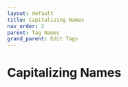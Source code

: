 ```yaml
---
layout: default
title: Capitalizing Names
nav_order: 2
parent: Tag Names
grand_parent: Edit Tags
---
```


# Capitalizing Names
